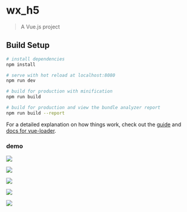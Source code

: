 # wx_h5

> A Vue.js project

## Build Setup

``` bash
# install dependencies
npm install

# serve with hot reload at localhost:8080
npm run dev

# build for production with minification
npm run build

# build for production and view the bundle analyzer report
npm run build --report
```

For a detailed explanation on how things work, check out the [guide](http://vuejs-templates.github.io/webpack/) and [docs for vue-loader](http://vuejs.github.io/vue-loader).

### demo
<p>
    <img
      src="https://github.com/dragon8github/wx-h5/raw/master/static/1FFCF[EHVO_)B%NFW8FE`03.png" />
</p>

<p>
    <img
      src="https://github.com/dragon8github/wx-h5/raw/master/static/K12H{J5F6W`RB~CJ_79955H.png" />
</p>

<p>
    <img
      src="https://github.com/dragon8github/wx-h5/raw/master/static/OWQMLN8KD@9{7)RREJT]]AM.png" />
</p>

<p>
    <img
      src="https://github.com/dragon8github/wx-h5/raw/master/static/WC8G})HB2%H(HURJCOE77RW.png" />
</p>


<p>
    <img
      src="https://github.com/dragon8github/wx-h5/raw/master/static/`ED[S$0Z9JOI5V`JPG}_JUU.png" />
</p>


